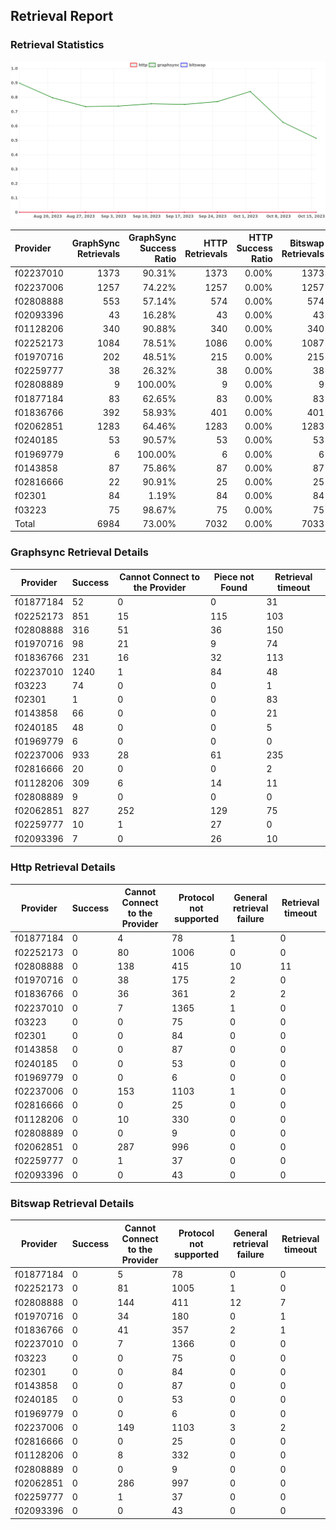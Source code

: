 ## Retrieval Report
### Retrieval Statistics
<img src="https://raw.githubusercontent.com/data-preservation-programs/filplus-checker-assets/main/filecoin-project/filecoin-plus-large-datasets/issues/2094/1697593497049.png"/>

| Provider  | GraphSync Retrievals | GraphSync Success Ratio | HTTP Retrievals | HTTP Success Ratio | Bitswap Retrievals | Bitswap Success Ratio |
| :-------- | -------------------: | ----------------------: | --------------: | -----------------: | -----------------: | --------------------: |
| f02237010 |                 1373 |                  90.31% |            1373 |              0.00% |               1373 |                 0.00% |
| f02237006 |                 1257 |                  74.22% |            1257 |              0.00% |               1257 |                 0.00% |
| f02808888 |                  553 |                  57.14% |             574 |              0.00% |                574 |                 0.00% |
| f02093396 |                   43 |                  16.28% |              43 |              0.00% |                 43 |                 0.00% |
| f01128206 |                  340 |                  90.88% |             340 |              0.00% |                340 |                 0.00% |
| f02252173 |                 1084 |                  78.51% |            1086 |              0.00% |               1087 |                 0.00% |
| f01970716 |                  202 |                  48.51% |             215 |              0.00% |                215 |                 0.00% |
| f02259777 |                   38 |                  26.32% |              38 |              0.00% |                 38 |                 0.00% |
| f02808889 |                    9 |                 100.00% |               9 |              0.00% |                  9 |                 0.00% |
| f01877184 |                   83 |                  62.65% |              83 |              0.00% |                 83 |                 0.00% |
| f01836766 |                  392 |                  58.93% |             401 |              0.00% |                401 |                 0.00% |
| f02062851 |                 1283 |                  64.46% |            1283 |              0.00% |               1283 |                 0.00% |
| f0240185  |                   53 |                  90.57% |              53 |              0.00% |                 53 |                 0.00% |
| f01969779 |                    6 |                 100.00% |               6 |              0.00% |                  6 |                 0.00% |
| f0143858  |                   87 |                  75.86% |              87 |              0.00% |                 87 |                 0.00% |
| f02816666 |                   22 |                  90.91% |              25 |              0.00% |                 25 |                 0.00% |
| f02301    |                   84 |                   1.19% |              84 |              0.00% |                 84 |                 0.00% |
| f03223    |                   75 |                  98.67% |              75 |              0.00% |                 75 |                 0.00% |
| Total     |                 6984 |                  73.00% |            7032 |              0.00% |               7033 |                 0.00% |

### Graphsync Retrieval Details
| Provider  | Success | Cannot Connect to the Provider | Piece not Found | Retrieval timeout |
| --------- | ------- | ------------------------------ | --------------- | ----------------- |
| f01877184 | 52      | 0                              | 0               | 31                |
| f02252173 | 851     | 15                             | 115             | 103               |
| f02808888 | 316     | 51                             | 36              | 150               |
| f01970716 | 98      | 21                             | 9               | 74                |
| f01836766 | 231     | 16                             | 32              | 113               |
| f02237010 | 1240    | 1                              | 84              | 48                |
| f03223    | 74      | 0                              | 0               | 1                 |
| f02301    | 1       | 0                              | 0               | 83                |
| f0143858  | 66      | 0                              | 0               | 21                |
| f0240185  | 48      | 0                              | 0               | 5                 |
| f01969779 | 6       | 0                              | 0               | 0                 |
| f02237006 | 933     | 28                             | 61              | 235               |
| f02816666 | 20      | 0                              | 0               | 2                 |
| f01128206 | 309     | 6                              | 14              | 11                |
| f02808889 | 9       | 0                              | 0               | 0                 |
| f02062851 | 827     | 252                            | 129             | 75                |
| f02259777 | 10      | 1                              | 27              | 0                 |
| f02093396 | 7       | 0                              | 26              | 10                |

### Http Retrieval Details
| Provider  | Success | Cannot Connect to the Provider | Protocol not supported | General retrieval failure | Retrieval timeout |
| --------- | ------- | ------------------------------ | ---------------------- | ------------------------- | ----------------- |
| f01877184 | 0       | 4                              | 78                     | 1                         | 0                 |
| f02252173 | 0       | 80                             | 1006                   | 0                         | 0                 |
| f02808888 | 0       | 138                            | 415                    | 10                        | 11                |
| f01970716 | 0       | 38                             | 175                    | 2                         | 0                 |
| f01836766 | 0       | 36                             | 361                    | 2                         | 2                 |
| f02237010 | 0       | 7                              | 1365                   | 1                         | 0                 |
| f03223    | 0       | 0                              | 75                     | 0                         | 0                 |
| f02301    | 0       | 0                              | 84                     | 0                         | 0                 |
| f0143858  | 0       | 0                              | 87                     | 0                         | 0                 |
| f0240185  | 0       | 0                              | 53                     | 0                         | 0                 |
| f01969779 | 0       | 0                              | 6                      | 0                         | 0                 |
| f02237006 | 0       | 153                            | 1103                   | 1                         | 0                 |
| f02816666 | 0       | 0                              | 25                     | 0                         | 0                 |
| f01128206 | 0       | 10                             | 330                    | 0                         | 0                 |
| f02808889 | 0       | 0                              | 9                      | 0                         | 0                 |
| f02062851 | 0       | 287                            | 996                    | 0                         | 0                 |
| f02259777 | 0       | 1                              | 37                     | 0                         | 0                 |
| f02093396 | 0       | 0                              | 43                     | 0                         | 0                 |

### Bitswap Retrieval Details
| Provider  | Success | Cannot Connect to the Provider | Protocol not supported | General retrieval failure | Retrieval timeout |
| --------- | ------- | ------------------------------ | ---------------------- | ------------------------- | ----------------- |
| f01877184 | 0       | 5                              | 78                     | 0                         | 0                 |
| f02252173 | 0       | 81                             | 1005                   | 1                         | 0                 |
| f02808888 | 0       | 144                            | 411                    | 12                        | 7                 |
| f01970716 | 0       | 34                             | 180                    | 0                         | 1                 |
| f01836766 | 0       | 41                             | 357                    | 2                         | 1                 |
| f02237010 | 0       | 7                              | 1366                   | 0                         | 0                 |
| f03223    | 0       | 0                              | 75                     | 0                         | 0                 |
| f02301    | 0       | 0                              | 84                     | 0                         | 0                 |
| f0143858  | 0       | 0                              | 87                     | 0                         | 0                 |
| f0240185  | 0       | 0                              | 53                     | 0                         | 0                 |
| f01969779 | 0       | 0                              | 6                      | 0                         | 0                 |
| f02237006 | 0       | 149                            | 1103                   | 3                         | 2                 |
| f02816666 | 0       | 0                              | 25                     | 0                         | 0                 |
| f01128206 | 0       | 8                              | 332                    | 0                         | 0                 |
| f02808889 | 0       | 0                              | 9                      | 0                         | 0                 |
| f02062851 | 0       | 286                            | 997                    | 0                         | 0                 |
| f02259777 | 0       | 1                              | 37                     | 0                         | 0                 |
| f02093396 | 0       | 0                              | 43                     | 0                         | 0                 |
